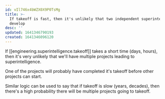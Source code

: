 ```yaml
---
id: vIl746x4bWZX0X9P0TsMg
title: >-
  If takeoff is fast, then it's unlikely that two independent superintelligences
  develop
desc: ''
updated: 1641346790193
created: 1641346096120
---
```


If [[engineering.superintelligence.takeoff]] takes a short time (days, hours), then it's very unlikely that we'll have multiple projects leading to superintelligence.

One of the projects will probably have completed it's takeoff before other projects can start.

Similar logic can be used to say that if takeoff is slow (years, decades), then there's a high probability there will be multiple projects going to takeoff.
